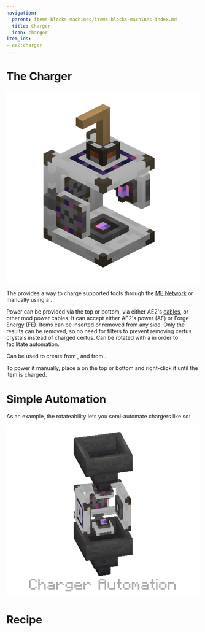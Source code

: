 ```yaml
---
navigation:
  parent: items-blocks-machines/items-blocks-machines-index.md
  title: Charger
  icon: charger
item_ids:
- ae2:charger
---
```

# The Charger

![A picture of a charger.](../assets/assemblies/charger_with_crank.png)

The <ItemLink id="charger"/> provides a way to charge
supported tools through the [ME Network](../../me-network.md) or manually using a <ItemLink id="crank"/>.

Power can be provided via the top or bottom, via either AE2's [cables](cables.md), or other mod power cables. It can
accept either AE2's power (AE) or Forge Energy (FE). Items can be inserted or removed from any side. Only the results can
be removed, so no need for filters to prevent removing certus crystals instead of charged certus. Can be rotated with a 
<ItemLink id="certus_quartz_wrench" /> in order to facilitate automation.

Can be used to create <ItemLink id="charged_certus_quartz_crystal"/>
from <ItemLink id="certus_quartz_crystal"/>, and <ItemLink id="meteorite_compass" /> from <ItemLink id="minecraft:compass" />.

To power it manually, place a <ItemLink id="crank"/> on the top or bottom and right-click it until the item is charged.

# Simple Automation

As an example, the rotateability lets you semi-automate chargers like so:

![Charger Automation](../assets/assemblies/charger_hopper.png)


# Recipe

<RecipeFor id="charger" />